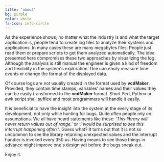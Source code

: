 ```yaml
---
title: "about"
bg: purple
color: white
fa-icon: info-circle
---
```


As the experience shows, no matter what the industry is and what the target application is, people tend to create log files to analyze their systems and applications. In many cases these are many megabytes files. People just read them or prepare scripts to get them analyzed automatically. The idea presented here compromises these two approaches by visualizing the log. Although the analysis is still manual the engineer is given a kind of freedom and flexibility in the system's exploration. One can easily measure time events or change the format of the displayed data.

Of course logs are not usually created in the format used by **vcdMaker**. Provided, they contain time stamps, variables' names and their values they can be easily transformed to the **vcdMaker** format. Short Perl, Python or awk script shall suffice and most programmers will handle it easily.

It is beneficial to have the insight into the system at the every stage of its development, not only while hunting for bugs. Quite often people rely on assumptions. We all have heard statements like these: *'This library will never return values out of range.'* or *'I would be surprised to see this interrupt happening often.'*. Guess what? It turns out that it is not so uncommon to see the library returning unexpected values and the interrupt handler is invoked every 350 us. Having means to see those things in advance might improve one's design yet before the bugs sneak out.

Enjoy it.


